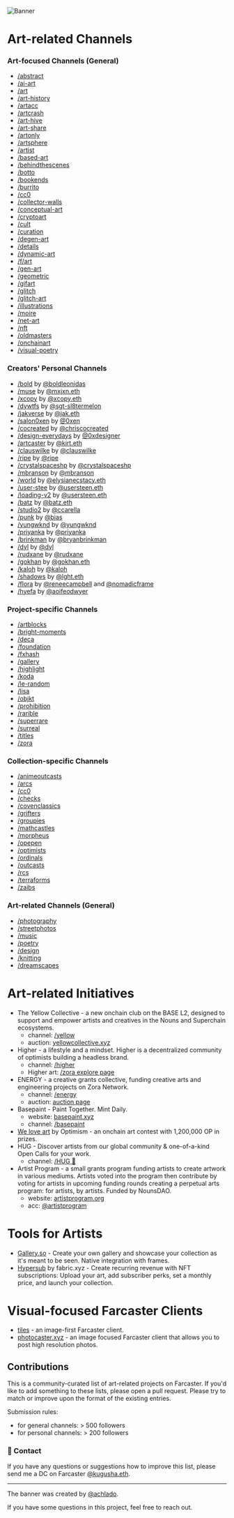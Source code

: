 <img alt="Banner" src="https://github.com/kugusha/art-farcaster/blob/main/banner.jpg?raw=true"> 

# Art-related Channels 
### Art-focused Channels (General)
- [/abstract](https://warpcast.com/~/channel/abstract)
- [/ai-art](https://warpcast.com/~/channel/ai-art)
- [/art](https://warpcast.com/~/channel/art)
- [/art-history](https://warpcast.com/~/channel/arthistory)
- [/artacc](https://warpcast.com/~/channel/artacc)
- [/artcrash](https://warpcast.com/~/channel/artcrush)
- [/art-hive](https://warpcast.com/~/channel/art-hive)
- [/art-share](https://warpcast.com/~/channel/art-share)
- [/artonly](https://warpcast.com/~/channel/artonly)
- [/artsphere](https://warpcast.com/~/channel/artsphere)
- [/artist](https://warpcast.com/~/channel/artist)
- [/based-art](https://warpcast.com/~/channel/based-art)
- [/behindthescenes](https://warpcast.com/~/channel/behindthescenes)
- [/botto](https://warpcast.com/~/channel/botto)
- [/bookends](https://warpcast.com/~/channel/bookends)
- [/burrito](https://warpcast.com/~/channel/burrito)
- [/cc0](https://warpcast.com/~/channel/cc0)
- [/collector-walls](https://warpcast.com/~/channel/collector-walls)
- [/conceptual-art](https://warpcast.com/~/channel/conceptualart)
- [/cryptoart](https://warpcast.com/~/channel/cryptoart)
- [/cult](https://warpcast.com/~/channel/cult)
- [/curation](https://warpcast.com/~/channel/curation)
- [/degen-art](https://warpcast.com/~/channel/degen-art)
- [/details](https://warpcast.com/~/channel/details)
- [/dynamic-art](https://warpcast.com/~/channel/dynamic-art)
- [/f/art](https://warpcast.com/~/channel/fart)
- [/gen-art](https://warpcast.com/~/channel/gen-art)
- [/geometric](https://warpcast.com/~/channel/geometric)
- [/gifart](https://warpcast.com/~/channel/gifart)
- [/glitch](https://warpcast.com/~/channel/glitch)
- [/glitch-art](https://warpcast.com/~/channel/glitch-art)
- [/illustrations](https://warpcast.com/~/channel/illustrations)
- [/moire](https://warpcast.com/~/channel/moire)
- [/net-art](https://warpcast.com/~/channel/net-art)
- [/nft](https://warpcast.com/~/channel/nft)
- [/oldmasters](https://warpcast.com/~/channel/oldmasters)
- [/onchainart](https://warpcast.com/~/channel/onchainart)
- [/visual-poetry](https://warpcast.com/~/channel/visual-poetry)



### Creators' Personal Channels
- [/bold](https://warpcast.com/~/channel/bold) by [@boldleonidas](https://warpcast.com/boldleonidas)
- [/muse](https://warpcast.com/~/channel/muse) by [@mxjxn.eth](https://warpcast.com/mxjxn.eth)
- [/xcopy](https://warpcast.com/~/channel/xcopy) by [@xcopy.eth](https://warpcast.com/xcopy.eth)
- [/dywtfs](https://warpcast.com/~/channel/dywtfs) by [@sgt-sl8termelon](https://warpcast.com/sgt-sl8termelon)
- [/jakverse](https://warpcast.com/~/channel/jakverse) by [@jak.eth](https://warpcast.com/jak.eth)
- [/salon0xen](https://warpcast.com/~/channel/salon0xen) by [@0xen](https://warpcast.com/0xen)
- [/cocreated](/cocreated) by [@chriscocreated](https://warpcast.com/chriscocreated)
- [/design-everydays](https://warpcast.com/~/channel/design-everydays) by [@0xdesigner](https://warpcast.com/0xdesigner)
- [/artcaster](https://warpcast.com/~/channel/artcaster) by [@kirt.eth](https://warpcast.com/myjpeg)
- [/clauswilke](https://warpcast.com/~/channel/clauswilke) by [@clauswilke](https://warpcast.com/clauswilke)
- [/ripe](https://warpcast.com/~/channel/ripe) by [@ripe](https://warpcast.com/ripe)
- [/crystalspaceshp](https://warpcast.com/~/channel/crystalspaceshp) by [@crystalspaceshp](https://warpcast.com/crystalspaceshp)
- [/mbranson](https://warpcast.com/~/channel/mbranson) by [@mbranson](https://warpcast.com/mbranson)
- [/world](https://warpcast.com/~/channel/world) by [@elysianecstacy.eth](https://warpcast.com/elysianecstacy.eth)
- [/user-stee](https://warpcast.com/~/channel/user-steen) by [@usersteen.eth](https://warpcast.com/usersteen.eth)
- [/loading-v2](https://warpcast.com/~/channel/loading-v2) by [@usersteen.eth](https://warpcast.com/usersteen.eth)
- [/batz](https://warpcast.com/~/channel/batz) by [@batz.eth](https://warpcast.com/batz.eth)
- [/studio2](https://warpcast.com/~/channel/studio2) by [@ccarella](https://warpcast.com/ccarella.eth)
- [/punk](https://warpcast.com/~/channel/punk) by [@bias](https://warpcast.com/bias)
- [/yungwknd](https://warpcast.com/~/channel/yungwknd) by [@yungwknd](https://warpcast.com/yungwknd)
- [/priyanka](https://warpcast.com/~/channel/priyanka) by [@priyanka](https://warpcast.com/priyanka)
- [/brinkman](https://warpcast.com/~/channel/brinkman) by [@bryanbrinkman](https://warpcast.com/bryanbrinkman)
- [/dyl](https://warpcast.com/~/channel/dyl) by [@dyl](https://warpcast.com/dyl)
- [/rudxane](https://warpcast.com/~/channel/rudxane) by [@rudxane](https://warpcast.com/rudxane)
- [/gokhan](https://warpcast.com/~/channel/gokhan) by [@gokhan.eth](https://warpcast.com/gokhan.eth)
- [/kaloh](https://warpcast.com/~/channel/kaloh) by [@kaloh](https://warpcast.com/kaloh)
- [/shadows](https://warpcast.com/~/channel/shadows) by [@lght.eth](https://warpcast.com/lght.eth)
- [/flora](https://warpcast.com/~/channel/flora) by [@reneecampbell](https://warpcast.com/reneecampbell) and [@nomadicframe](https://warpcast.com/nomadicframe)
- [/hyefa](https://warpcast.com/~/channel/hyefa) by [@aoifeodwyer](https://warpcast.com/aoifeodwyer)


### Project-specific Channels
- [/artblocks](https://warpcast.com/~/channel/artblocks)
- [/bright-moments](https://warpcast.com/~/channel/bright-moments)
- [/deca](https://warpcast.com/~/channel/deca)
- [/foundation](https://warpcast.com/~/channel/foundation)
- [/fxhash](https://warpcast.com/~/channel/fxhash)
- [/gallery](https://warpcast.com/~/channel/gallery)
- [/highlight](https://warpcast.com/~/channel/highlight)
- [/koda](https://warpcast.com/~/channel/koda)
- [/le-random](https://warpcast.com/~/channel/le-random)
- [/lisa](https://warpcast.com/~/channel/lisa)
- [/objkt](https://warpcast.com/~/channel/objkt)
- [/prohibition](https://warpcast.com/~/channel/prohibition)
- [/rarible](https://warpcast.com/~/channel/rarible)
- [/superrare](https://warpcast.com/~/channel/superrare)
- [/surreal](https://warpcast.com/~/channel/surreal)
- [/titles](https://warpcast.com/~/channel/titles)
- [/zora](https://warpcast.com/~/channel/zora)



### Collection-specific Channels
- [/animeoutcasts](https://warpcast.com/~/channel/animeoutcasts)
- [/arcs](https://warpcast.com/~/channel/arcs)
- [/cc0](https://warpcast.com/~/channel/cc0)
- [/checks](https://warpcast.com/~/channel/checks)
- [/covenclassics](https://warpcast.com/~/channel/covenclassics)
- [/grifters](https://warpcast.com/~/channel/grifters)
- [/groupies](https://warpcast.com/~/channel/groupies)
- [/mathcastles](https://warpcast.com/~/channel/mathcastles)
- [/morpheus](https://warpcast.com/~/channel/morpheus)
- [/opepen](https://warpcast.com/~/channel/opepen)
- [/optimists](https://warpcast.com/~/channel/optimists)
- [/ordinals](https://warpcast.com/~/channel/ordinals)
- [/outcasts](https://warpcast.com/~/channel/outcasts)
- [/rcs](https://warpcast.com/~/channel/rcs)
- [/terraforms](https://warpcast.com/~/channel/terraforms)
- [/zaibs](https://warpcast.com/~/channel/zaibs)


### Art-related Channels (General) 
- [/photography](https://warpcast.com/~/channel/photography)
- [/streetphotos](https://warpcast.com/~/channel/streetphotos)
- [/music](https://warpcast.com/~/channel/music)
- [/poetry](https://warpcast.com/~/channel/poetry)
- [/design](https://warpcast.com/~/channel/design)
- [/knitting](https://warpcast.com/~/channel/knitting)
- [/dreamscapes](https://warpcast.com/~/channel/dreamscapes)


# Art-related Initiatives 
- The Yellow Collective - a new onchain club on the BASE L2, designed to support and empower artists and creatives in the Nouns and Superchain ecosystems.
  - channel: [/yellow](https://warpcast.com/~/channel/yellow)
  - auction: [yellowcollective.xyz](https://yellowcollective.xyz)
- Higher - a lifestyle and a mindset. Higher is a decentralized community of optimists building a headless brand. 
  - channel: [/higher](https://warpcast.com/~/channel/higher)
  - Higher art: [/zora explore page](https://zora.co/explore/higher)
- ENERGY - a creative grants collective, funding creative arts and engineering projects on Zora Network.
  - channel: [/energy](https://warpcast.com/~/channel/energy)
  - auction: [auction page](https://nouns.build/dao/zora/0x32297b7416294b1acf404b6148a3c58107ba8afd/76)
- Basepaint - Paint Together. Mint Daily.
  - website: [basepaint.xyz](https://basepaint.xyz/)
  - channel: [/basepaint](https://warpcast.com/~/channel/basepaint) 
- [We love art](https://welovetheart.optimism.io/) by Optimism - an onchain art contest with 1,200,000 OP in prizes.
- HUG - Discover artists from our global community & one-of-a-kind Open Calls for your work. 
  - channel: [/HUG 🤗](https://warpcast.com/~/channel/thehugxyz)
- Artist Program - a small grants program funding artists to create artwork in various mediums. Artists voted into the program then contribute by voting for artists in upcoming funding rounds creating a perpetual arts program: for artists, by artists. Funded by NounsDAO.
  - website: [artistprogram.org](https://www.artistprogram.org/)
  - acc: [@artistprogram](https://warpcast.com/artistprogram)


# Tools for Artists 
- [Gallery.so](https://gallery.so/home) - Create your own gallery and showcase your collection as it's meant to be seen. Native integration with frames.
- [Hypersub](https://hypersub.withfabric.xyz/) by fabric.xyz - Create recurring revenue with NFT subscriptions: Upload your art, add subscriber perks, set a monthly price, and launch your collection.


# Visual-focused Farcaster Clients 
- [tiles](https://www.v0.tiles.cool/channels/art) - an image-first Farcaster client.
- [photocaster.xyz](https://www.photocaster.xyz/) - an image focused Farcaster client that allows you to post high resolution photos.


## Contributions
This is a community-curated list of art-related projects on Farcaster. If you'd like to add something to these lists, please open a pull request. Please try to match or improve upon the format of the existing entries.

Submission rules:
- for general channels: > 500 followers
- for personal channels: > 200 followers


### 💌 Contact 
If you have any questions or suggestions how to improve this list, please send me a DC on Farcaster [@kugusha.eth](https://warpcast.com/kugusha.eth). 

---
The banner was created by [@achlado](https://warpcast.com/achlado).

If you have some questions in this project, feel free to reach out.
